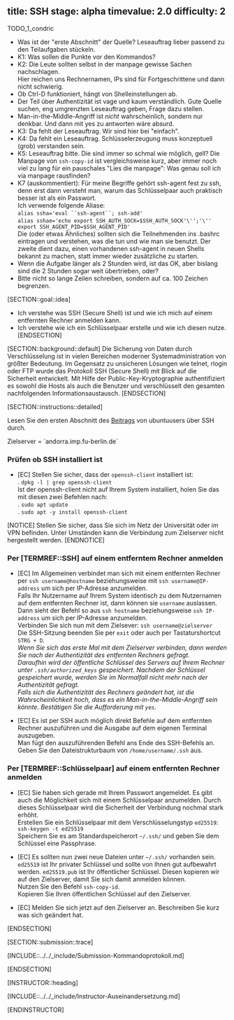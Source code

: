 title: SSH
stage: alpha
timevalue: 2.0 
difficulty: 2
---

TODO_1_condric

- Was ist der "erste Abschnitt" der Quelle? Leseauftrag lieber passend zu den Teilaufgaben stückeln.
- K1: Was sollen die Punkte vor den Kommandos?
- K2: Die Leute sollten selbst in der manpage gewisse Sachen nachschlagen.  
  Hier reichen uns Rechnernamen, IPs sind für Fortgeschrittene und dann nicht schwierig.
- Ob Ctrl-D funktioniert, hängt von Shelleinstellungen ab.  
- Der Teil über Authentizität ist vage und kaum verständlich.
  Gute Quelle suchen, eng umgrenzten Leseauftrag geben, Frage dazu stellen.
- Man-in-the-Middle-Angriff ist _nicht_ wahrscheinlich, sondern nur denkbar.
  Und dann mit yes zu antworten wäre absurd.
- K3: Da fehlt der Leseauftrag. Wir sind hier bei "einfach".
- K4: Da fehlt ein Leseauftrag. Schlüsselerzeugung muss konzeptuell (grob) verstanden sein.
- K5: Leseauftrag bitte. Die sind immer so schmal wie möglich, gell?
  Die Manpage von `ssh-copy-id` ist vergleichsweise kurz, aber immer noch viel zu lang für
  ein pauschales "Lies die manpage": Was genau soll ich via manpage rausfinden?
- K7 (auskommentiert): Für meine Begriffe gehört ssh-agent fest zu ssh, denn erst dann
  versteht man, warum das Schlüsselpaar auch praktisch besser ist als ein Passwort.  
  Ich verwende folgende Aliase:  
  `alias ssha='eval ``ssh-agent``; ssh-add'`  
  `alias sshae='echo export SSH_AUTH_SOCK=$SSH_AUTH_SOCK'\'';'\'' export SSH_AGENT_PID=$SSH_AGENT_PID'`  
  Die (oder etwas Ähnliches) sollten sich die Teilnehmenden ins .bashrc eintragen und verstehen,
  was die tun und wie man sie benutzt. Der zweite dient dazu, einen vorhandenen ssh-agent in
  neuen Shells bekannt zu machen, statt immer wieder zusätzliche zu starten.
- Wenn die Aufgabe länger als 2 Stunden wird, ist das OK, 
  aber bislang sind die 2 Stunden sogar weit übertrieben, oder?
- Bitte nicht so lange Zeilen schreiben, sondern auf ca. 100 Zeichen begrenzen. 

[SECTION::goal::idea]
 - Ich verstehe was SSH (Secure Shell) ist und wie ich mich auf einem entfernten Rechner anmelden kann.
 - Ich verstehe wie ich ein Schlüsselpaar erstelle und wie ich diesen nutze.
[ENDSECTION]

[SECTION::background::default]
Die Sicherung von Daten durch Verschlüsselung ist in vielen Bereichen moderner Systemadministration von größter Bedeutung. Im Gegensatz zu unsicheren Lösungen wie telnet, rlogin oder FTP wurde das Protokoll SSH (Secure Shell) mit Blick auf die Sicherheit entwickelt. Mit Hilfe der Public-Key-Kryptographie authentifiziert es sowohl die Hosts als auch die Benutzer und verschlüsselt den gesamten nachfolgenden Informationsaustausch.
[ENDSECTION]

[SECTION::instructions::detailed]

Lesen Sie den ersten Abschnitt des [Beitrags](https://wiki.ubuntuusers.de/SSH/) von ubuntuusers über SSH durch.

<replacement id='targetserver'>
Zielserver = `andorra.imp.fu-berlin.de`
</replacement>

### Prüfen ob SSH installiert ist

- [EC] Stellen Sie sicher, dass der `openssh-client` installiert ist:  
   . `dpkg -l | grep openssh-client`  
   Ist der openssh-client nicht auf Ihrem System installiert, holen Sie das mit diesen zwei Befehlen nach:  
   . `sudo apt update`  
   . `sudo apt -y install openssh-client`  

[NOTICE]
Stellen Sie sicher, dass Sie sich im Netz der Universität oder im VPN befinden. Unter Umständen kann die Verbindung zum Zielserver nicht hergestellt werden.
[ENDNOTICE]

### Per [TERMREF::SSH] auf einem entferntem Rechner anmelden

- [EC] Im Allgemeinen verbindet man sich mit einem entfernten Rechner per `ssh username@hostname` beziehungsweise mit `ssh username@IP-address` um sich per IP-Adresse anzumelden.  
   Falls Ihr Nutzername auf Ihrem System identisch zu dem Nutzernamen auf dem entfernten Rechner ist, dann können sie `username` auslassen.  
   Dann sieht der Befehl so aus `ssh hostname` beziehungsweise `ssh IP-address` um sich per IP-Adresse anzumelden.  
   Verbinden Sie sich nun mit dem Zielsever: `ssh username@zielserver`  
   Die SSH-Sitzung beenden Sie per `exit` oder auch per Tastaturshortcut `STRG + D`.  
   *Wenn Sie sich das erste Mal mit dem Zielserver verbinden, dann werden Sie nach der Authentizität des entfernten Rechners gefragt.*  
   *Daraufhin wird der öffentliche Schlüssel des Servers auf Ihrem Rechner unter `.ssh/authorized_keys` gespeichert. Nachdem der Schlüssel gespeichert wurde, werden Sie im Normalfall nicht mehr nach der Authentizität gefragt.*  
   *Falls sich die Authentizität des Rechners geändert hat, ist die Wahrscheinlichkeit hoch, dass es ein Man-in-the-Middle-Angriff sein könnte.*
   *Bestätigen Sie die Aufforderung mit `yes`.*

- [EC] Es ist per SSH auch möglich direkt Befehle auf dem entfernten Rechner auszuführen und die Ausgabe auf dem eigenen Terminal auszugeben.  
   Man fügt den auszuführenden Befehl ans Ende des SSH-Befehls an.  
   Geben Sie den Dateistrukturbaum von `/home/username/.ssh` aus.


### Per [TERMREF::Schlüsselpaar] auf einem entfernten Rechner anmelden

- [EC] Sie haben sich gerade mit Ihrem Passwort angemeldet. Es gibt auch die Möglichkeit sich mit einem Schlüsselpaar anzumelden. Durch dieses Schlüsselpaar wird die Sicherheit der Verbindung nochmal stark erhöht.  
   Erstellen Sie ein Schlüsselpaar mit dem Verschlüsselungstyp `ed25519`: `ssh-keygen -t ed25519`  
   Speichern Sie es am Standardspeicherort `~/.ssh/` und geben Sie dem Schlüssel eine Passphrase.

- [EC] Es sollten nun zwei neue Dateien unter `~/.ssh/` vorhanden sein. `ed25519` ist Ihr privater Schlüssel und sollte von Ihnen gut aufbewahrt werden. `ed25519.pub` ist Ihr öffentlicher Schlüssel. Diesen kopieren wir auf den Zielserver, damit Sie sich damit anmelden können.  
   Nutzen Sie den Befehl `ssh-copy-id`.  
   Kopieren Sie Ihren öffentlichen Schlüssel auf den Zielserver.

- [EC] Melden Sie sich jetzt auf den Zielserver an. Beschreiben Sie kurz was sich geändert hat.

<!-- ### Nutzen eines SSH-Agenten

- [EC] Stellen Sie sich mal vor, Sie sind ein Administrator in einer mittelständischen Firma. Sie verwalten 100 virtuelle Maschinen. Auf jeder dieser Maschinen ist ihr SSH-Schlüssel hinterlegt. Für die Entschlüsselung haben Sie ein 25-stelliges zufällig generiertes Passwort gewählt. Jetzt müssen Sie jedes Mal Ihr langes kompliziertes Passwort neu eingeben, wenn Sie sich auf einem der VMs anmelden wollen. Um das zu umgehen und trotzdem die Sicherheit der Schlüssel beizubehalten, gibt es den SSH-Agenten. Mit dem SSH-Agenten müssen Sie ihre Passphrase nur beim Starten des Agenten eingeben und danach übernimmt der Agent das Anmelden auf den virtuellen Maschinen, weil der Agent Ihren Schlüssel zwischenspeichert.  
  
    Starten Sie den SSH-Agenten mit: `ssh-agent /bin/bash`  
    Fügen Sie Ihren Schlüssel dem Agenten hinzu: `ssh-add`  
    Geben Sie Ihre Passphrase ein.  
    Verbinden Sie sich nun ein letztes Mal mit dem Zielserver.   -->

[ENDSECTION]

[SECTION::submission::trace]

[INCLUDE::../../_include/Submission-Kommandoprotokoll.md]

[ENDSECTION]

[INSTRUCTOR::heading]

[INCLUDE::../../_include/Instructor-Auseinandersetzung.md]

[ENDINSTRUCTOR]